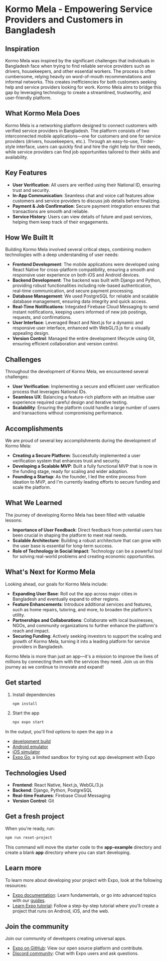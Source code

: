 # Kormo Mela - Empowering Service Providers and Customers in Bangladesh

## Inspiration
Kormo Mela was inspired by the significant challenges that individuals in Bangladesh face when trying to find reliable service providers such as drivers, housekeepers, and other essential workers. The process is often cumbersome, relying heavily on word-of-mouth recommendations and informal networks. This creates inefficiencies for both customers seeking help and service providers looking for work. Kormo Mela aims to bridge this gap by leveraging technology to create a streamlined, trustworthy, and user-friendly platform.

## What Kormo Mela Does
Kormo Mela is a networking platform designed to connect customers with verified service providers in Bangladesh. The platform consists of two interconnected mobile applications—one for customers and one for service providers (drivers, housekeepers, etc.). Through an easy-to-use, Tinder-style interface, users can quickly find and hire the right help for their needs, while service providers can find job opportunities tailored to their skills and availability.

## Key Features
- **User Verification**: All users are verified using their National ID, ensuring trust and security.
- **In-App Communication**: Seamless chat and voice call features allow customers and service providers to discuss job details before finalizing.
- **Payment & Job Confirmation**: Secure payment integration ensures that transactions are smooth and reliable.
- **Service History**: Users can view details of future and past services, helping them keep track of their engagements.

## How We Built It
Building Kormo Mela involved several critical steps, combining modern technologies with a deep understanding of user needs:

- **Frontend Development**: The mobile applications were developed using React Native for cross-platform compatibility, ensuring a smooth and responsive user experience on both iOS and Android devices.
- **Backend Development**: The backend was built with Django and Python, providing robust functionalities including role-based authentication, real-time communication, and secure payment processing.
- **Database Management**: We used PostgreSQL for reliable and scalable database management, ensuring data integrity and quick access.
- **Real-Time Notifications**: Integrated Firebase Cloud Messaging to send instant notifications, keeping users informed of new job postings, requests, and confirmations.
- **User Interface**: Leveraged React and Next.js for a dynamic and responsive user interface, enhanced with WebGL/3.js for a visually appealing design.
- **Version Control**: Managed the entire development lifecycle using Git, ensuring efficient collaboration and version control.

## Challenges
Throughout the development of Kormo Mela, we encountered several challenges:

- **User Verification**: Implementing a secure and efficient user verification process that leverages National IDs.
- **Seamless UX**: Balancing a feature-rich platform with an intuitive user experience required careful design and iterative testing.
- **Scalability**: Ensuring the platform could handle a large number of users and transactions without compromising performance.

## Accomplishments
We are proud of several key accomplishments during the development of Kormo Mela:

- **Creating a Secure Platform**: Successfully implemented a user verification system that enhances trust and security.
- **Developing a Scalable MVP**: Built a fully functional MVP that is now in the funding stage, ready for scaling and wider adoption.
- **Founding a Startup**: As the founder, I led the entire process from ideation to MVP, and I'm currently leading efforts to secure funding and scale the platform.

## What We Learned
The journey of developing Kormo Mela has been filled with valuable lessons:

- **Importance of User Feedback**: Direct feedback from potential users has been crucial in shaping the platform to meet real needs.
- **Scalable Architecture**: Building a robust architecture that can grow with the user base is essential for long-term success.
- **Role of Technology in Social Impact**: Technology can be a powerful tool for solving real-world problems and creating economic opportunities.

## What's Next for Kormo Mela
Looking ahead, our goals for Kormo Mela include:

- **Expanding User Base**: Roll out the app across major cities in Bangladesh and eventually expand to other regions.
- **Feature Enhancements**: Introduce additional services and features, such as home repairs, tutoring, and more, to broaden the platform's utility.
- **Partnerships and Collaborations**: Collaborate with local businesses, NGOs, and community organizations to further enhance the platform's reach and impact.
- **Securing Funding**: Actively seeking investors to support the scaling and growth of Kormo Mela, turning it into a leading platform for service providers in Bangladesh.

Kormo Mela is more than just an app—it's a mission to improve the lives of millions by connecting them with the services they need. Join us on this journey as we continue to innovate and expand!

## Get started

1. Install dependencies

   ```bash
   npm install
   ```

2. Start the app

   ```bash
   npx expo start
   ```

In the output, you'll find options to open the app in a

- [development build](https://docs.expo.dev/develop/development-builds/introduction/)
- [Android emulator](https://docs.expo.dev/workflow/android-studio-emulator/)
- [iOS simulator](https://docs.expo.dev/workflow/ios-simulator/)
- [Expo Go](https://expo.dev/go), a limited sandbox for trying out app development with Expo

## Technologies Used

- **Frontend**: React Native, Next.js, WebGL/3.js
- **Backend**: Django, Python, PostgreSQL
- **Real-time Features**: Firebase Cloud Messaging
- **Version Control**: Git

## Get a fresh project

When you're ready, run:

```bash
npm run reset-project
```

This command will move the starter code to the **app-example** directory and create a blank **app** directory where you can start developing.

## Learn more

To learn more about developing your project with Expo, look at the following resources:

- [Expo documentation](https://docs.expo.dev/): Learn fundamentals, or go into advanced topics with our [guides](https://docs.expo.dev/guides).
- [Learn Expo tutorial](https://docs.expo.dev/tutorial/introduction/): Follow a step-by-step tutorial where you'll create a project that runs on Android, iOS, and the web.

## Join the community

Join our community of developers creating universal apps.

- [Expo on GitHub](https://github.com/expo/expo): View our open source platform and contribute.
- [Discord community](https://chat.expo.dev): Chat with Expo users and ask questions.

